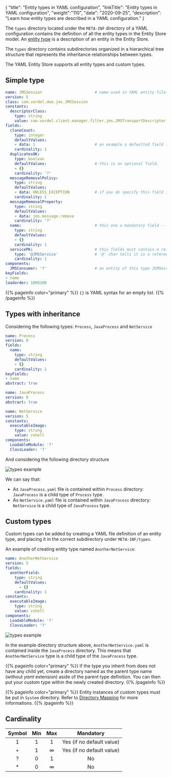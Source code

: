 {
"title": "Entity types in YAML configuration",
"linkTitle": "Entity types in YAML configuration",
"weight":"110",
"date": "2020-09-25",
"description": "Learn how entity types are described in a YAML configuration."
}

The `types` directory located under the `META-INF` directory of a YAML configuration contains the definition of all the entity types in the Entity Store model. An [entity type](/docs/apigtw_devguide/entity_store/#entity-types) is a description of an entity in the Entity Store.

The `types` directory contains subdirectories organized in a hierarchical tree structure that represents the inheritance relationships between types.

The YAML Entity Store supports all entity types and custom types.

## Simple type

```yaml
name: JMSSession                       # name used in YAML entity file
version: 5
class: com.vordel.dwe.jms.JMSSession
constants:
  descriptorClass:
    type: string
    value: com.vordel.client.manager.filter.jms.JMSTransportDescriptor
fields:
  cloneCount:
    type: integer
    defaultValues:
    - data: 1                          # an example a defaulted field (mandatory but having a default value)
    cardinality: 1
  duplicatesOK:
    type: boolean
    defaultValues:                     # this is an optional field.
    - {}
    cardinality: '?'
  messageRemovalPolicy:
    type: string
    defaultValues:
    - data: UNLESS_EXCEPTION           # if you do specify this field in you YAML file, value will be 'UNLESS_EXCEPTION'
    cardinality: 1
  messageRemovalProperty:
    type: string
    defaultValues:
    - data: jms.message.remove
    cardinality: '?'
  name:                                # this one a mandatory field -- it is actually a key field
    type: string
    defaultValues:
    - {}
    cardinality: 1
  servicePK:                           # this fields must contain a reference to another entity of type 'JMSService'
    type: '@JMSService'                # '@' char tells it is a reference
    cardinality: 1
components:
  JMSConsumer: '?'                     # an entity of this type JSMSession can have 1 children of type JMSConsumer
keyFields:
- name
loadorder: 1000100
```

{{% pageinfo color="primary" %}}
`{}` is YAML syntax for an empty list.
{{% /pageinfo %}}

## Types with inheritance

Considering the following types: `Process`, `JavaProcess` and `NetService`

```yaml
name: Process
version: 0
fields:
  name:
    type: string
    defaultValues:
    - {}
    cardinality: 1
keyFields:
- name
abstract: true
```

```yaml
name: JavaProcess
version: 0
abstract: true
```

```yaml
name: NetService
version: 5
constants:
  executableImage:
    type: string
    value: vshell
components:
  LoadableModule: '?'
  ClassLoader: '?'
```

And considering the following directory structure

![types example](/Images/apim_yamles/yamles_types_example.png)

We can say that:

* As `JavaProcess.yaml` file is contained within `Process` directory: `JavaProcess` is a child type of `Process` type.
* As `NetService.yaml` file is contained within `JavaProcess` directory: `NetService` is a child type of `JavaProcess` type.

## Custom types

Custom types can be added by creating a YAML file definition of an entity type, and placing it in the correct subdirectory under `META-INF/types`.

An example of creating entity type named `AnotherNetService`:

```yaml
name: AnotherNetService
version: 5
fields:
  anotherField:
    type: string
    defaultValues:
      - {}
    cardinality: 1
constants:
  executableImage:
    type: string
    value: vshell
components:
  LoadableModule: '?'
  ClassLoader: '?'
```

![types example](/Images/apim_yamles/yamles_types_custom_example.png)

In the example directory structure above, `AnotherNetService.yaml` is contained inside the `JavaProcess` directory. This means that `AnotherNetService` type is a child type of the `JavaProcess` type.

{{% pageinfo color="primary" %}}
If the type you inherit from does not have any child yet, create a directory named as the parent type name (without *yaml* extension) aside of the parent type definition. You can then put your custom type within the newly created directory.
{{% /pageinfo %}}

{{% pageinfo color="primary" %}}
Entity instances of custom types must be put in `System` directory. Refer to [Directory Mapping](/docs/apim_yamles/apim_yamles_references/yamles_top_directories) for more informations.
{{% /pageinfo %}}

## Cardinality

| Symbol | Min | Max | Mandatory |
|:------:|:---:|:---:|:---------:|
|   1    |  1  |  1  |    Yes (if no default value) |
|   +    |  1  |  ∞  |    Yes (if no default value) |
|   ?    |  0  |  1  |    No     |
|   *    |  0  |  ∞  |    No     |
